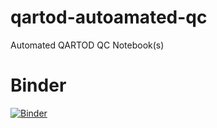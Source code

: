 # qartod-autoamated-qc
Automated QARTOD QC Notebook(s)

# Binder
[![Binder](https://mybinder.org/badge_logo.svg)](https://mybinder.org/v2/gh/IrishMarineInstitute/qartod-automated-qc/master)